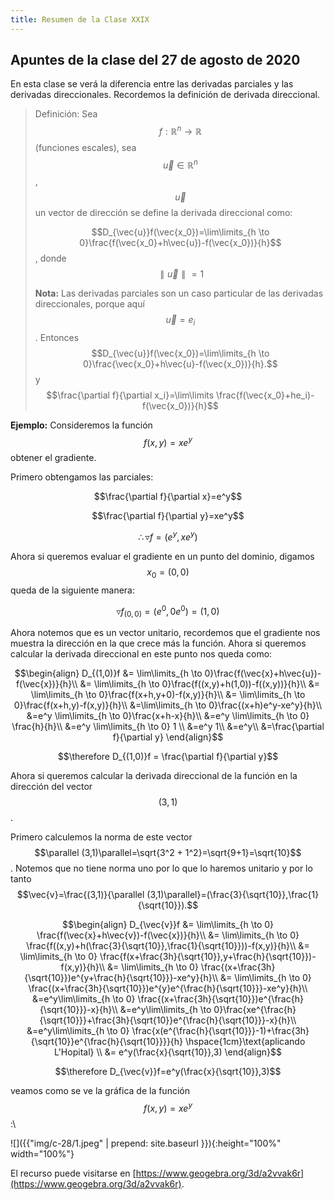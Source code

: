 ```yaml
---
title: Resumen de la Clase XXIX
---
```


## Apuntes de la clase del 27 de agosto de 2020

En esta clase se verá la diferencia entre las derivadas parciales y las derivadas direccionales. Recordemos la definición de derivada direccional.

> Definición: Sea $$f:\mathbb{R}^n \rightarrow \mathbb{R}$$ (funciones escales), sea $$\vec{u}\in\mathbb{R}^n$$ , $$\vec{u}$$ un vector de dirección se define la derivada direccional como:
>
> $$D_{\vec{u}}f(\vec{x_0})=\lim\limits_{h \to 0}\frac{f(\vec{x_0}+h\vec{u})-f(\vec{x_0})}{h}$$, donde $$\parallel\vec{u}\parallel =1$$
>
> __Nota:__ Las derivadas parciales son un caso particular de las derivadas direccionales, porque aquí $$\vec{u}=e_i$$. Entonces $$D_{\vec{u}}f(\vec{x_0})=\lim\limits_{h \to 0}\frac{\vec{x_0}+h\vec{u}-f(\vec{x_0})}{h}.$$ y $$\frac{\partial f}{\partial x_i}=\lim\limits \frac{f(\vec{x_0}+he_i)-f(\vec{x_0})}{h}$$

__Ejemplo:__ Consideremos la función $$f(x,y)=xe^y$$ obtener el gradiente.

Primero obtengamos las parciales:

$$\frac{\partial f}{\partial x}=e^y$$

$$\frac{\partial f}{\partial y}=xe^y$$

$$\therefore \triangledown f=(e^y,xe^y)$$

Ahora si queremos evaluar el gradiente en un punto del dominio, digamos $$x_0=(0,0)$$ queda de la siguiente manera:

$$\triangledown f_{(0,0)}=(e^0,0e^0)=(1,0)$$  

Ahora notemos que es un vector unitario, recordemos que el gradiente nos muestra la dirección en la que crece más la función. Ahora si queremos calcular la derivada direccional en este punto nos queda como:

$$\begin{align}
D_{(1,0)}f &= \lim\limits_{h \to 0}\frac{f(\vec{x}+h\vec{u})-f(\vec{x})}{h}\\
                  &= \lim\limits_{h \to 0}\frac{f((x,y)+h(1,0))-f((x,y))}{h}\\
                  &= \lim\limits_{h \to 0}\frac{f(x+h,y+0)-f(x,y)}{h}\\
                  &= \lim\limits_{h \to 0}\frac{f(x+h,y)-f(x,y)}{h}\\
                  &=\lim\limits_{h \to 0}\frac{(x+h)e^y-xe^y}{h}\\
                  &=e^y \lim\limits_{h \to 0}\frac{x+h-x}{h}\\
                  &=e^y \lim\limits_{h \to 0} \frac{h}{h}\\
                  &=e^y \lim\limits_{h \to 0} 1 \\
                  &=e^y 1\\
                  &=e^y\\
                  &=\frac{\partial f}{\partial y}    
\end{align}$$

$$\therefore D_{(1,0)}f = \frac{\partial f}{\partial y}$$

Ahora si queremos calcular la derivada direccional de la función en la dirección del vector $$(3,1)$$.

Primero calculemos la norma de este vector $$\parallel (3,1)\parallel=\sqrt{3^2 + 1^2}=\sqrt{9+1}=\sqrt{10}$$. Notemos que no tiene norma uno por lo que lo haremos unitario y por lo tanto $$\vec{v}=\frac{(3,1)}{\parallel (3,1)\parallel}=(\frac{3}{\sqrt{10}},\frac{1}{\sqrt{10}}).$$

$$\begin{align}
D_{\vec{v}}f &= \lim\limits_{h \to 0} \frac{f(\vec{x}+h\vec{v})-f(\vec{x})}{h}\\
                     &= \lim\limits_{h \to 0} \frac{f((x,y)+h(\frac{3}{\sqrt{10}},\frac{1}{\sqrt{10}}))-f(x,y)}{h}\\
                     &= \lim\limits_{h \to 0} \frac{f(x+\frac{3h}{\sqrt{10}},y+\frac{h}{\sqrt{10}})-f(x,y)}{h}\\
                     &= \lim\limits_{h \to 0} \frac{(x+\frac{3h}{\sqrt{10}})e^{y+\frac{h}{\sqrt{10}}}-xe^y}{h}\\
                     &= \lim\limits_{h \to 0} \frac{(x+\frac{3h}{\sqrt{10}})e^{y}e^{\frac{h}{\sqrt{10}}}-xe^y}{h}\\
                     &=e^y\lim\limits_{h \to 0} \frac{(x+\frac{3h}{\sqrt{10}})e^{\frac{h}{\sqrt{10}}}-x}{h}\\
                     &=e^y\lim\limits_{h \to 0}\frac{xe^{\frac{h}{\sqrt{10}}}+\frac{3h}{\sqrt{10}}e^{\frac{h}{\sqrt{10}}}-x}{h}\\
                     &=e^y\lim\limits_{h \to 0} \frac{x(e^{\frac{h}{\sqrt{10}}}-1)+\frac{3h}{\sqrt{10}}e^{\frac{h}{\sqrt{10}}}}{h} \hspace{1cm}\text{aplicando L'Hopital} \\
                     &= e^y(\frac{x}{\sqrt{10}},3)                 
\end{align}$$

$$\therefore D_{\vec{v}}f=e^y(\frac{x}{\sqrt{10}},3)$$

veamos como se ve la gráfica de la función $$f(x,y)=xe^y$$:\\

![]({{"img/c-28/1.jpeg" | prepend: site.baseurl }}){:height="100%" width="100%"}

El recurso puede visitarse en [https://www.geogebra.org/3d/a2vvak6r](https://www.geogebra.org/3d/a2vvak6r).
